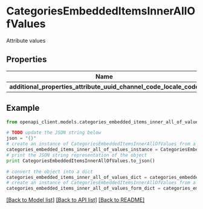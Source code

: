 # CategoriesEmbeddedItemsInnerAllOfValues

Attribute values

## Properties
Name | Type | Description | Notes
------------ | ------------- | ------------- | -------------
**additional_properties_attribute_uuid_channel_code_locale_code** | [**List[CategoriesEmbeddedItemsInnerAllOfValuesAdditionalPropertiesAttributeUuidChannelCodeLocaleCodeInner]**](CategoriesEmbeddedItemsInnerAllOfValuesAdditionalPropertiesAttributeUuidChannelCodeLocaleCodeInner.md) |  | [optional] 

## Example

```python
from openapi_client.models.categories_embedded_items_inner_all_of_values import CategoriesEmbeddedItemsInnerAllOfValues

# TODO update the JSON string below
json = "{}"
# create an instance of CategoriesEmbeddedItemsInnerAllOfValues from a JSON string
categories_embedded_items_inner_all_of_values_instance = CategoriesEmbeddedItemsInnerAllOfValues.from_json(json)
# print the JSON string representation of the object
print CategoriesEmbeddedItemsInnerAllOfValues.to_json()

# convert the object into a dict
categories_embedded_items_inner_all_of_values_dict = categories_embedded_items_inner_all_of_values_instance.to_dict()
# create an instance of CategoriesEmbeddedItemsInnerAllOfValues from a dict
categories_embedded_items_inner_all_of_values_form_dict = categories_embedded_items_inner_all_of_values.from_dict(categories_embedded_items_inner_all_of_values_dict)
```
[[Back to Model list]](../README.md#documentation-for-models) [[Back to API list]](../README.md#documentation-for-api-endpoints) [[Back to README]](../README.md)


